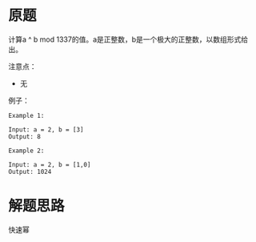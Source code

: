 # 原题
计算a ^ b mod 1337的值。a是正整数，b是一个极大的正整数，以数组形式给出。

注意点：

  - 无

例子：

```
Example 1:

Input: a = 2, b = [3]
Output: 8

Example 2:

Input: a = 2, b = [1,0]
Output: 1024
```

# 解题思路

快速幂
